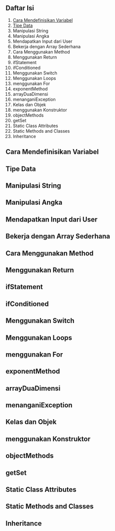 ## Daftar Isi
1. [Cara Mendefinisikan Variabel](#cara-mendefinisikan-variabel)
2. [Tipe Data](#tipe-data)
3. Manipulasi String
4. Manipulasi Angka
5. Mendapatkan Input dari User
6. Bekerja dengan Array Sederhana
7. Cara Menggunakan Method
8. Menggunakan Return
9. ifStatement
10. ifConditioned
11. Menggunakan Switch
12. Menggunakan Loops
13. menggunakan For
14. exponentMethod
15. arrayDuaDimensi
16. menanganiException
17. Kelas dan Objek
18. menggunakan Konstruktor
19. objectMethods
20. getSet
21. Static Class Attributes
22. Static Methods and Classes
23. Inheritance


## Cara Mendefinisikan Variabel
## Tipe Data
## Manipulasi String
## Manipulasi Angka
## Mendapatkan Input dari User
## Bekerja dengan Array Sederhana
## Cara Menggunakan Method
## Menggunakan Return
## ifStatement
## ifConditioned
## Menggunakan Switch
## Menggunakan Loops
## menggunakan For
## exponentMethod
## arrayDuaDimensi
## menanganiException
## Kelas dan Objek
## menggunakan Konstruktor
## objectMethods
## getSet
## Static Class Attributes
## Static Methods and Classes
## Inheritance
